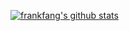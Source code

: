 [![frankfang's github stats](https://github-readme-stats.vercel.app/api?username=frankfang&show_icons=true&hide=issues&bg_color=0D1117&text_color=c9d1d9&icon_color=ff3860&title_color=7957d5&hide_border=true&count_private=true)](#)

